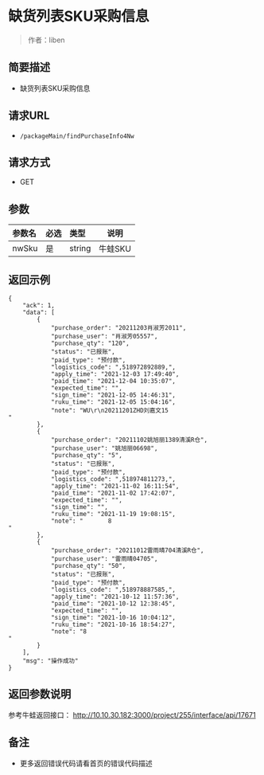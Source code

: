 # 缺货列表SKU采购信息

> 作者：liben

## 简要描述

- 缺货列表SKU采购信息

## 请求URL
- ` /packageMain/findPurchaseInfo4Nw `
  
## 请求方式
- GET 

## 参数

|参数名|必选|类型|说明|
|:----    |:---|:----- |-----   |
|nwSku |是  |string |牛蛙SKU   |

## 返回示例 

``` 
{
    "ack": 1,
    "data": [
        {
            "purchase_order": "20211203肖淑芳2011",
            "purchase_user": "肖淑芳05557",
            "purchase_qty": "120",
            "status": "已报账",
            "paid_type": "预付款",
            "logistics_code": ",518972892889,",
            "apply_time": "2021-12-03 17:49:40",
            "paid_time": "2021-12-04 10:35:07",
            "expected_time": "",
            "sign_time": "2021-12-05 14:46:31",
            "ruku_time": "2021-12-05 15:04:16",
            "note": "WU\r\n20211201ZHD刘嘉文15                                                                     "
        },
        {
            "purchase_order": "20211102姚旭丽1389清溪R仓",
            "purchase_user": "姚旭丽06698",
            "purchase_qty": "5",
            "status": "已报账",
            "paid_type": "预付款",
            "logistics_code": ",518974811273,",
            "apply_time": "2021-11-02 16:11:54",
            "paid_time": "2021-11-02 17:42:07",
            "expected_time": "",
            "sign_time": "",
            "ruku_time": "2021-11-19 19:08:15",
            "note": "       8                                                                                                                 "
        },
        {
            "purchase_order": "20211012雷雨晴704清溪R仓",
            "purchase_user": "雷雨晴04705",
            "purchase_qty": "50",
            "status": "已报账",
            "paid_type": "预付款",
            "logistics_code": ",518978887585,",
            "apply_time": "2021-10-12 11:57:36",
            "paid_time": "2021-10-12 12:38:45",
            "expected_time": "",
            "sign_time": "2021-10-16 10:04:12",
            "ruku_time": "2021-10-16 18:54:27",
            "note": "8                                                                               "
        }
    ],
    "msg": "操作成功"
}
```

## 返回参数说明 
参考牛蛙返回接口：
http://10.10.30.182:3000/project/255/interface/api/17671

## 备注 

- 更多返回错误代码请看首页的错误代码描述